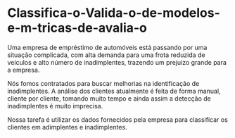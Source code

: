 # Classifica-o-Valida-o-de-modelos-e-m-tricas-de-avalia-o
Uma empresa de empréstimo de automóveis está passando por uma situação complicada, com alta demanda para uma frota reduzida de veículos e alto número de inadimplentes, trazendo um prejuízo grande para a empresa.

Nós fomos contratados para buscar melhorias na identificação de inadimplentes. A análise dos clientes atualmente é feita de forma manual, cliente por cliente, tomando muito tempo e ainda assim a detecção de inadimplentes é muito imprecisa.

Nossa tarefa é utilizar os dados fornecidos pela empresa para classificar os clientes em adimplentes e inadimplentes.
